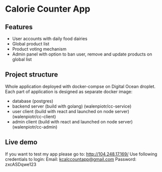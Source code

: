 # Calorie Counter App

## Features

-   User accounts with daily food dairies
-   Global product list
-   Product voting mechanism
-   Admin panel with option to ban user, remove and update products on global list

## Project structure

Whole application deployed with docker-compse on Digital Ocean droplet. Each part of application is designed as separate docker image:

-   database (postgres)
-   backend server (build with golang) (walenpiotr/cc-service)
-   user client (build with react and launched on node server) (walenpiotr/cc-client)
-   admin client (build with react and launched on node server) (walenpiotr/cc-admin)

## Live demo

If you want to test my app please go to:
http://104.248.17.169/
Use following credentials to login:
Email: kcalccountapp@gmail.com
Password: zxcASDqwe123
